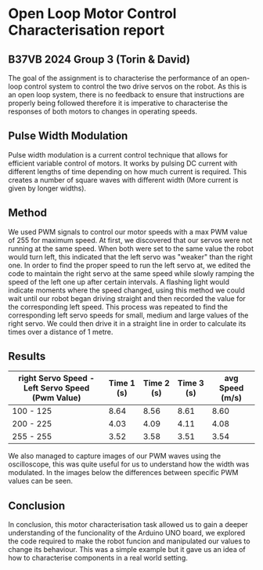 # Open Loop Motor Control Characterisation report
## B37VB 2024 Group 3 (Torin & David) 
The goal of the assignment is to characterise the performance of an open-loop control system to control the two drive servos on the robot. 
As this is an open loop system, there is no feedback to ensure that instructions are properly being followed therefore it is imperative to
characterise the responses of both motors to changes in operating speeds.

## Pulse Width Modulation
Pulse width modulation is a current control technique that allows for efficient variable control of motors. It works by pulsing DC current
with different lengths of time depending on how much current is required. This creates a number of square waves with different width (More 
current is given by longer widths).

## Method
We used PWM signals to control our motor speeds with a max PWM value of 255 for maximum speed. 
At first, we discovered that our servos were not running at the same speed. When both were set to the same value the robot would turn left,
this indicated that the left servo was "weaker" than the right one. In order to find the proper speed to run the left servo at, we edited 
the code to maintain the right servo at the same speed while slowly ramping the speed of the left one up after certain intervals. A 
flashing light would indicate moments where the speed changed, using this method we could wait until our robot began driving straight
and then recorded the value for the corresponding left speed. This process was repeated to find the corresponding left servo speeds for 
small, medium and large values of the right servo. We could then drive it in a straight line in order to calculate its times over a distance 
of 1 metre.

## Results

| right Servo Speed - Left Servo Speed (Pwm Value) |Time 1 (s)|Time 2 (s)|Time 3 (s) | avg Speed (m/s) |
|--------------------------------------|------|------|--------|-----------------|
|               100 - 125              |8.64  | 8.56 | 8.61   |      8.60       |
|               200 - 225              |4.03  | 4.09 | 4.11   |      4.08       |
|               255 - 255              |3.52  | 3.58 | 3.51   |      3.54       |

We also managed to capture images of our PWM waves using the oscilloscope, this was quite useful for us to understand how the width was modulated.
In the images below the differences between specific PWM values can be seen.

## Conclusion
In conclusion, this motor characterisation task allowed us to gain a deeper understanding of the funcionality of the Arduino UNO board, we 
explored the code required to make the robot funcion and manipulated our values to change its behaviour. This was a simple example but it 
gave us an idea of how to characterise components in a real world setting. 
